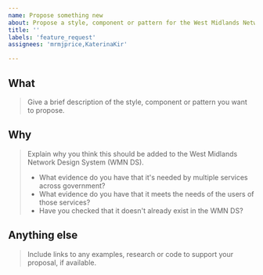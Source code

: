 ```yaml
---
name: Propose something new
about: Propose a style, component or pattern for the West Midlands Network Design System
title: ''
labels: 'feature_request'
assignees: 'mrmjprice,KaterinaKir'

---
```


<!--
If you need help putting your proposal together, you can message Design Team using MS Teams.
-->

## What
> Give a brief description of the style, component or pattern you want to propose.

## Why
> Explain why you think this should be added to the West Midlands Network Design System (WMN DS).
>
> - What evidence do you have that it's needed by multiple services across government?
> - What evidence do you have that it meets the needs of the users of those services?
> - Have you checked that it doesn't already exist in the WMN DS? 

## Anything else
> Include links to any examples, research or code to support your proposal, if available.

